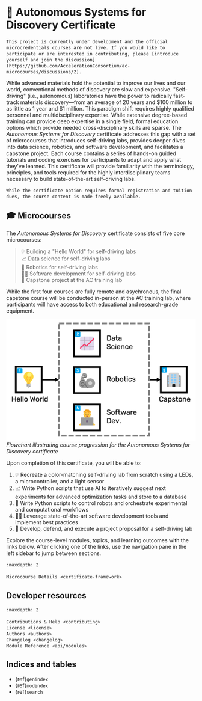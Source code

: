 # 📜 Autonomous Systems for Discovery Certificate

```{warning}
This project is currently under development and the official microcredentials courses are not live. If you would like to participate or are interested in contributing, please [introduce yourself and join the discussion](https://github.com/AccelerationConsortium/ac-microcourses/discussions/2).
```

While advanced materials hold the potential to improve our lives and our world, conventional methods of discovery are slow and expensive. "Self-driving" (i.e., autonomous) laboratories have the power to radically fast-track materials discovery—from an average of 20 years and \$100 million to as little as 1 year and \$1 million. This paradigm shift requires highly qualified personnel and multidisciplinary expertise. While extensive degree-based training can provide deep expertise in a single field, formal education options which provide needed cross-disciplinary skills are sparse. The *Autonomous Systems for Discovery* certificate addresses this gap with a set of microcourses that introduces self-driving labs, provides deeper dives into data science, robotics, and software development, and facilitates a capstone project. Each course contains a series of hands-on guided tutorials and coding exercises for participants to adapt and apply what they've learned. This certificate will provide familiarity with the terminology, principles, and tools required for the highly interdisciplinary teams necessary to build state-of-the-art self-driving labs.

```{note}
While the certificate option requires formal registration and tuition dues, the course content is made freely available.
```

<!-- Alan's YouTube video, either here or as part of the Hello, World! course -->
<!-- description of the microcredentials, and the difference between the microcourse content and the microcredentials certificate -->

<!-- In the first course, participants will design and build a "Hello World" for self-driving labs using physical hardware and Python programming. The next three courses provide deeper dives into data science, robotics, and software development topics. These courses  will enable participants to iteratively suggest the next best experiment to perform, use a database backend to programatically upload and retrieve materials data, and orchestrate experimental and computational workflows. Likewise, participants will use software development tools and best practices to maximize efficiency and minimize frustration. The fifth and final course is a capstone project conducted in-person at the AC training lab, where participants will have access to both educational and research-grade equipment. -->

## 🎓 Microcourses

The *Autonomous Systems for Discovery* certificate consists of five core microcourses:

<!-- 1️⃣ 💡 Building a "Hello World" for self-driving labs<br>
2️⃣ 📈 Data science for self-driving labs<br>
3️⃣ 🦾 Robotics for self-driving labs<br>
4️⃣ 🧑‍💻 Software development for self-driving labs<br>
5️⃣ 🏢 Capstone project at the AC training lab -->

> 💡 Building a "Hello World" for self-driving labs<br>
> 📈 Data science for self-driving labs<br>
> 🦾 Robotics for self-driving labs<br>
> 🧑‍💻 Software development for self-driving labs<br>
> 🏢 Capstone project at the AC training lab


<!-- which participants will propose, develop, and defend a self-driving lab project. This will take place at the Acceleration Consortium's in-person training facility equipped with education- and research-grade equipment including liquid handlers, solid dispensers, Cartesian-axis systems, mobile robotic arms, a vertical lift module, and synthesis and characterization modules. -->

While the first four courses are fully remote and asychronous, the final capstone course will be conducted in-person at the AC training lab, where participants will have access to both educational and research-grade equipment.

<!-- link to the AC training lab page -->

<!-- <img src="course-flowchart.png" width=400><br> -->
![](course-flowchart.png)
*Flowchart illustrating course progression for the Autonomous Systems for Discovery certificate*

<!-- ## 🎯 Learning Outcomes -->

Upon completion of this certificate, you will be able to:

1. 💡 Recreate a color-matching self-driving lab from scratch using a LEDs, a microcontroller, and a light sensor
1. 📈 Write Python scripts that use AI to iteratively suggest next experiments for advanced optimization tasks and store to a database
1. 🦾 Write Python scripts to control robots and orchestrate experimental and computational workflows
1. 🧑‍💻 Leverage state-of-the-art software development tools and implement best practices
1. 🏢 Develop, defend, and execute a project proposal for a self-driving lab

<!-- 1. Use a database backend to programatically upload and retrieve materials data -->

Explore the course-level modules, topics, and learning outcomes with the links below. After clicking one of the links, use the navigation pane in the left sidebar to jump between sections.

```{toctree}
:maxdepth: 2

Microcourse Details <certificate-framework>
```

<!-- Perhaps use nested <details> to keep the content all within the index page -->

## Developer resources

```{toctree}
:maxdepth: 2

Contributions & Help <contributing>
License <license>
Authors <authors>
Changelog <changelog>
Module Reference <api/modules>
```

## Indices and tables

* {ref}`genindex`
* {ref}`modindex`
* {ref}`search`

[Sphinx]: http://www.sphinx-doc.org/
[Markdown]: https://daringfireball.net/projects/markdown/
[reStructuredText]: http://www.sphinx-doc.org/en/master/usage/restructuredtext/basics.html
[MyST]: https://myst-parser.readthedocs.io/en/latest/
